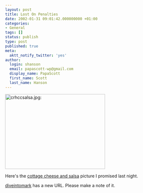 ```yaml
---
layout: post
title: Lost On Penalties
date: 2002-01-31 09:01:42.000000000 +01:00
categories:
- General
tags: []
status: publish
type: post
published: true
meta:
  aktt_notify_twitter: 'yes'
author:
  login: shanson
  email: papascott-wp@gmail.com
  display_name: PapaScott
  first_name: Scott
  last_name: Hanson
---
```

<p><img src="https://www.papascott.de/wordpress/wp-content/uploads/2002/01/crhccsalsa.jpg" height="244" width="325" border="0" alt="crhccsalsa.jpg: " /></p>
<p>Here's the <a href="/2002/01/30">cottage cheese and salsa</a> picture I promised last night.</p>
<p><a href="http://diveintomark.org">diveintomark</a> has a new URL. Please make a note of it.</p>
